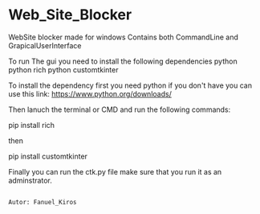 # Web_Site_Blocker
WebSite blocker made for windows Contains both CommandLine and GrapicalUserInterface

To run The gui you need to install the following dependencies 
python
python rich 
python customtkinter

To install the dependency first you need python if you don't have you can use this link: https://www.python.org/downloads/

Then lanuch the terminal or CMD and run the following commands:

pip install rich 

then 

pip install customtkinter

Finally you can run the ctk.py file make sure that you run it as an adminstrator.
  
  
  
  
  
                                                                       Autor: Fanuel_Kiros
